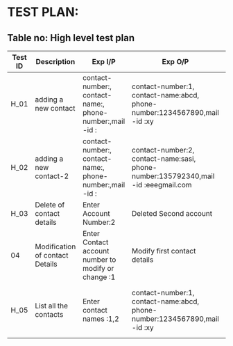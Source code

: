 # TEST PLAN:

## Table no: High level test plan

| **Test ID** | **Description**                                              | **Exp I/P** | **Exp O/P** | **Actual Out** |**Type Of Test**  |    
|-------------|--------------------------------------------------------------|------------|-------------|----------------|------------------|
|  H_01       |  adding a new contact|contact-number:, contact-name:, phone-number:,mail -id  : |contact-number:1, contact-name:abcd, phone-number:1234567890,mail -id  :xy| contact-number:1, contact-name:abcd, phone-number:1234567890,mail -id  :xy|Boundary based    |                                     
|  H_02        |adding a new contact-2| contact-number:, contact-name:, phone-number:,mail -id  :|contact-number:2, contact-name:sasi, phone-number:135792340,mail -id  :eeegmail.com|contact-number:2, contact-name:sasi, phone-number:135792340,mail -id  :eeegmail.com|Scenario based |   
|  H_03       |Delete  of  contact details|  Enter Account  Number:2|   Deleted Second  account|Deleted Second  account|Boundary based    |
 |04      |Modification  of    contact Details  |Enter  Contact account number  to  modify  or  change :1    |Modify  first contact details|Modify  first contact details|Boundary based    | 
 | H_05      |List  all the contacts |Enter contact names :1,2   |contact-number:1, contact-name:abcd, phone-number:1234567890,mail -id  :xy| contact-number:1, contact-name:abcd, phone-number:1234567890,mail -id  :xy|Modify  first contact details:contact-number:2, contact-name:sasi, phone-number:135792340,mail -id  :eeegmail.com|contact-number:2, contact-name:sasi, phone-number:135792340,mail -id  :eeegmail.com|Boundary based    |
